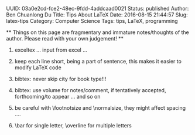UUID: 03a0e2cd-fce2-48ec-9fdd-4addcaad0021
Status: published
Author: Ben Chuanlong Du
Title: Tips About LaTeX
Date: 2016-08-15 21:44:57
Slug: latex-tips
Category: Computer Science
Tags: tips, LaTeX, programming

**
Things on this page are fragmentary and immature notes/thoughts of the author. 
Please read with your own judgement!
**
 
1. exceltex ... input from excel ...

2. keep each line short, being a part of sentence,
this makes it easier to modify LaTeX code

3. bibtex: never skip city for book type!!!

4. bibtex: use volume for notes/comment, if tentatively accepted, forthcoming/to appear ... and so on

5. be careful with \footnotsize and \normalsize,
they might affect spacing ....

6. \bar for single letter, \overline for multiple letters

